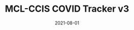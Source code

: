 ---
title: MCL-CCIS COVID Tracker v3
summary: A dashboard that keeps track of COVID cases in Laguna
date: 2021-08-01
thumbnail: "/images/CovidTrackerV3.jpg"
gallery: ["image1.png", "image2.png"]
github:
website:
hidden: false
---
